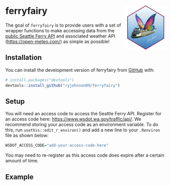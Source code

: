 
<!-- README.md is generated from README.Rmd. Please edit that file -->

# ferryfairy <img src="man/figures/logo.png" align="right" height="138" alt="ferryfairy logo">

The goal of `ferryfairy` is to provide users with a set of wrapper
functions to make accessing data from the [public Seattle Ferry
API](https://wsdot.wa.gov/Ferries/API/Vessels/rest/help) and associated
weather API (<https://open-meteo.com/>) as simple as possible!

## Installation

You can install the development version of ferryfairy from
[GitHub](https://github.com/ryjohnson09/ferryfairy) with:

``` r
# install.packages("devtools")
devtools::install_github("ryjohnson09/ferryfairy")
```

## Setup

You will need an access code to access the Seattle Ferry API. Register
for an access code here: <https://www.wsdot.wa.gov/traffic/api/>. We
recommend storing your access code as an environment variable. To do
this, run `usethis::edit_r_environ()` and add a new line to your
`.Renviron` file as shown below:

``` r
WSDOT_ACCESS_CODE="add-your-access-code-here"
```

You may need to re-register as this access code does expire after a
certain amount of time.

## Example

